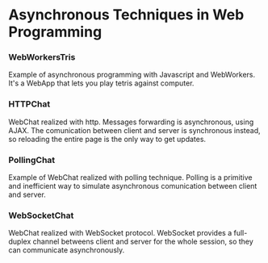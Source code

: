 # Asynchronous Techniques in Web Programming

### WebWorkersTris
Example of asynchronous programming with Javascript and WebWorkers. It's a WebApp that lets you play tetris against computer.

### HTTPChat
WebChat realized with http. Messages forwarding is asynchronous, using AJAX. The comunication between client and server is synchronous instead, so reloading the entire page is the only way to get updates.

### PollingChat
Example of WebChat realized with polling technique. Polling is a primitive and inefficient way to simulate asynchronous comunication between client and server.

### WebSocketChat
WebChat realized with WebSocket protocol. WebSocket provides a full-duplex channel betweens client and server for the whole session, so they can communicate asynchronously.

